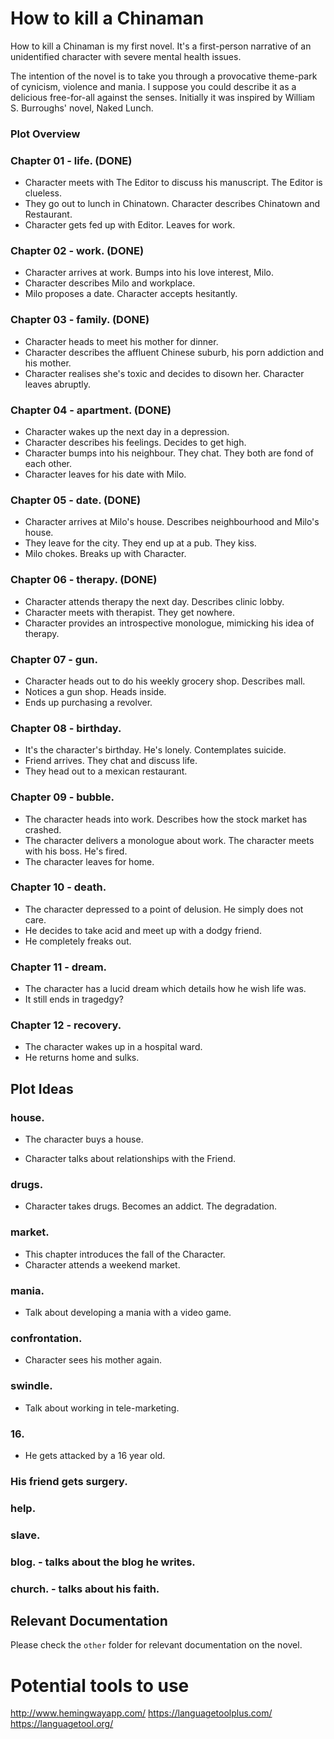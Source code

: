 # How to kill a Chinaman

How to kill a Chinaman is my first novel. It's a first-person narrative of an unidentified character with severe mental health issues. 

The intention of the novel is to take you through a provocative theme-park of cynicism, violence and mania. I suppose you could describe it as a delicious free-for-all against the senses. Initially it was inspired by William S. Burroughs' novel, Naked Lunch.  

### Plot Overview

### Chapter 01 - life. (DONE)

- Character meets with The Editor to discuss his manuscript. The Editor is clueless.
- They go out to lunch in Chinatown. Character describes Chinatown and Restaurant.
- Character gets fed up with Editor. Leaves for work.

### Chapter 02 - work. (DONE)

- Character arrives at work. Bumps into his love interest, Milo.
- Character describes Milo and workplace.
- Milo proposes a date. Character accepts hesitantly.

### Chapter 03 - family. (DONE)

- Character heads to meet his mother for dinner.
- Character describes the affluent Chinese suburb, his porn addiction and his mother.
- Character realises she's toxic and decides to disown her. Character leaves abruptly.

### Chapter 04 - apartment. (DONE)

- Character wakes up the next day in a depression.
- Character describes his feelings. Decides to get high.
- Character bumps into his neighbour. They chat. They both are fond of each other.
- Character leaves for his date with Milo.

### Chapter 05 - date. (DONE)

- Character arrives at Milo's house. Describes neighbourhood and Milo's house.
- They leave for the city. They end up at a pub. They kiss.
- Milo chokes. Breaks up with Character.

### Chapter 06 - therapy. (DONE)

- Character attends therapy the next day. Describes clinic lobby.
- Character meets with therapist. They get nowhere.
- Character provides an introspective monologue, mimicking his idea of therapy.

### Chapter 07 - gun.

- Character heads out to do his weekly grocery shop. Describes mall.
- Notices a gun shop. Heads inside.
- Ends up purchasing a revolver.

### Chapter 08 - birthday.

- It's the character's birthday. He's lonely. Contemplates suicide.
- Friend arrives. They chat and discuss life.
- They head out to a mexican restaurant. 

### Chapter 09 - bubble.

- The character heads into work. Describes how the stock market has crashed.
- The character delivers a monologue about work. The character meets with his boss. He's fired.
- The character leaves for home. 

### Chapter 10 - death.

- The character depressed to a point of delusion. He simply does not care.
- He decides to take acid and meet up with a dodgy friend.
- He completely freaks out.    

### Chapter 11 - dream.

- The character has a lucid dream which details how he wish life was.
- It still ends in tragedgy?

### Chapter 12 - recovery.

- The character wakes up in a hospital ward. 
- He returns home and sulks.


## Plot Ideas

### house.

- The character buys a house.

- Character talks about relationships with the Friend.

### drugs.

- Character takes drugs. Becomes an addict. The degradation.

### market.

- This chapter introduces the fall of the Character.
- Character attends a weekend market.

### mania.

- Talk about developing a mania with a video game.

### confrontation.
- Character sees his mother again.

### swindle.
- Talk about working in tele-marketing.

### 16.
- He gets attacked by a 16 year old.

### His friend gets surgery.
### help.
### slave.
### blog. - talks about the blog he writes.
### church. - talks about his faith.

## Relevant Documentation

Please check the `other` folder for relevant documentation on the novel.

# Potential tools to use

http://www.hemingwayapp.com/
https://languagetoolplus.com/
https://languagetool.org/
